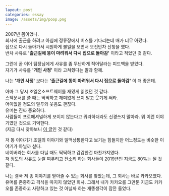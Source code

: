 ```yaml
---
layout: post
categories: essay
image: /assets/img/poop.png
---
```


2007년 쯤이었나.  
회사에 출근을 하려고 아침에 정류장에서 버스를 기다리는데 배가 너무 아팠다.  
집으로 다시 돌아가서 시원하게 볼일을 보면서 오전반차 신청을 했다.  
반차 사유로 **'출근길에 똥이 마려워서 다시 집으로 돌아감'** 이라고 적었던 것 같다.

그런데 곧 이어 팀장님에게 사유를 좀 무난하게 적어달라는 피드백을 받았다.  
자기가 사유를 **'개인 사정'** 이라 고쳐줬다는 말과 함께.

나는 **'개인 사정'** 보다는 **'출근길에 똥이 마려워서 다시 집으로 돌아감'** 이 더 좋은데.

아마 그 당시 조엘온소프트웨어를 재밌게 읽었던 것 같다.  
스펙문서를 쓸 때는 딱딱하고 재미없게 쓰지 말고 웃기게 써라.  
어이없을 정도의 말투와 웃음도 괜찮다.  
유머는 진짜 중요하다.  
사람들이 프로페셔널하게 보이지 않는다고 뭐라하더라도 신경쓰지 말아라. 뭐 이런 이야기였던 것으로 기억한다.  
(지금 다시 찾아보니 [이 글](https://www.joelonsoftware.com/2000/10/15/painless-functional-specifications-part-4-tips/)인 것 같다)

저 똥 이야기가 조엘의 이야기와 일맥상통한다고 보기는 힘들지만 어느정도는 비슷한 이야기가 아닐까 싶다.  
네이버라는 회사를 다닐 때도 딱딱하고 갑갑한건 마찬가지였다.  
저 정도의 사유도 눈쌀 찌푸리고 잔소리 하는 회사들이 2019년인 지금도 80%는 될 것 같다.

나는 결국 저 똥 이야기를 받아줄 수 있는 회사를 찾았는데, 그 회사는 바로 카카오였다.  
유머를 존중하고 격식을 따지지 않았던 회사. 그래서 내가 카카오를 그만둔 지금도 카카오를 존중하고 사랑하고 있는 것 아닐까 하는 개똥생각이 잠깐 들었다.
